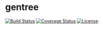 # gentree

[![Build Status](https://travis-ci.org/)](https://travis-ci.org/)
[![Coverage Status](https://coveralls.io/repos/github/)](https://coveralls.io/github/)
[![License](http://img.shields.io/:license-mit-blue.svg)](https://github.com/)


